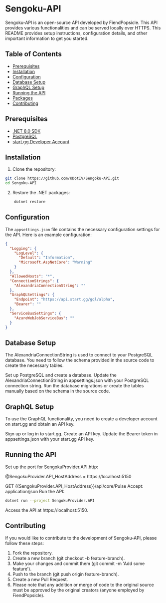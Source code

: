 # Sengoku-API

Sengoku-API is an open-source API developed by FiendPopsicle. This API provides various functionalities and can be served locally over HTTPS. This README provides setup instructions, configuration details, and other important information to get you started.

## Table of Contents
- [Prerequisites](#prerequisites)
- [Installation](#installation)
- [Configuration](#configuration)
- [Database Setup](#database-setup)
- [GraphQL Setup](#graphql-setup)
- [Running the API](#running-the-api)
- [Packages](#packages)
- [Contributing](#contributing)

## Prerequisites
- [.NET 8.0 SDK](https://dotnet.microsoft.com/download/dotnet/8.0)
- [PostgreSQL](https://www.postgresql.org/download/)
- [start.gg Developer Account](https://developer.start.gg/)

## Installation
1. Clone the repository:
```bash
git clone https://github.com/KDotIV/Sengoku-API.git
cd Sengoku-API
```

2. Restore the .NET packages:
```bash
    dotnet restore
```

## Configuration
The `appsettings.json` file contains the necessary configuration settings for the API. Here is an example configuration:

```json
{
  "Logging": {
    "LogLevel": {
      "Default": "Information",
      "Microsoft.AspNetCore": "Warning"
    }
  },
  "AllowedHosts": "*",
  "ConnectionStrings": {
    "AlexandriaConnectionString": ""
  },
  "GraphQLSettings": {
    "Endpoint": "https://api.start.gg/gql/alpha",
    "Bearer": ""
  },
  "ServiceBusSettings": {
    "AzureWebJobServiceBus": ""
  }
}
```

## Database Setup
The AlexandriaConnectionString is used to connect to your PostgreSQL database. You need to follow the schema provided in the source code to create the necessary tables.

Set up PostgreSQL and create a database.
Update the AlexandriaConnectionString in appsettings.json with your PostgreSQL connection string.
Run the database migrations or create the tables manually based on the schema in the source code.
## GraphQL Setup
To use the GraphQL functionality, you need to create a developer account on start.gg and obtain an API key.

Sign up or log in to start.gg.
Create an API key.
Update the Bearer token in appsettings.json with your start.gg API key.

## Running the API
Set up the port for SengokuProvider.API.http:

@SengokuProvider.API_HostAddress = https://localhost:5150

GET {{SengokuProvider.API_HostAddress}}/api/core/Pulse
Accept: application/json
Run the API:

```bash
dotnet run --project SengokuProvider.API
```
Access the API at https://localhost:5150.

## Contributing
If you would like to contribute to the development of Sengoku-API, please follow these steps:

1. Fork the repository.
2. Create a new branch (git checkout -b feature-branch).
3. Make your changes and commit them (git commit -m 'Add some feature').
4. Push to the branch (git push origin feature-branch).
5. Create a new Pull Request.
6. Please note that any addition or merge of code to the original source must be approved by the original creators (anyone employed by FiendPopsicle).